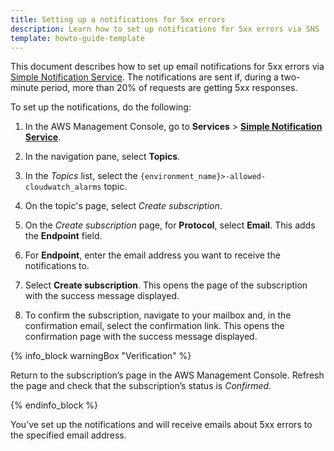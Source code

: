 ```yaml
---
title: Setting up a notifications for 5xx errors
description: Learn how to set up notifications for 5xx errors via SNS
template: howto-guide-template
---
```


This document describes how to set up email notifications for 5xx errors via [Simple Notification Service](https://docs.aws.amazon.com/sns/latest/dg/welcome.html). The notifications are sent if, during a two-minute period, more than 20% of requests are getting 5xx responses.


To set up the notifications, do the following:

1. In the AWS Management Console, go to **Services** > **[Simple Notification Service](https://eu-central-1.console.aws.amazon.com/sns)**.

2. In the navigation pane, select **Topics**.

3. In the *Topics* list, select the `{environment_name}>-allowed-cloudwatch_alarms` topic.


4. On the topic's page, select *Create subscription*.

5. On the *Create subscription* page, for **Protocol**, select **Email**.
  This adds the **Endpoint** field.

6. For **Endpoint**, enter the email address you want to receive the notifications to.

7. Select **Create subscription**.
  This opens the page of the subscription with the success message displayed.

8. To confirm the subscription, navigate to your mailbox and, in the confirmation email, select the confirmation link.
  This opens the confirmation page with the success message displayed.

{% info_block warningBox "Verification" %}

Return to the subscription’s page in the AWS Management Console. Refresh the page and check that the subscription’s status is *Confirmed*.

{% endinfo_block %}


You’ve set up the notifications and will receive emails about 5xx errors to the specified email address.
